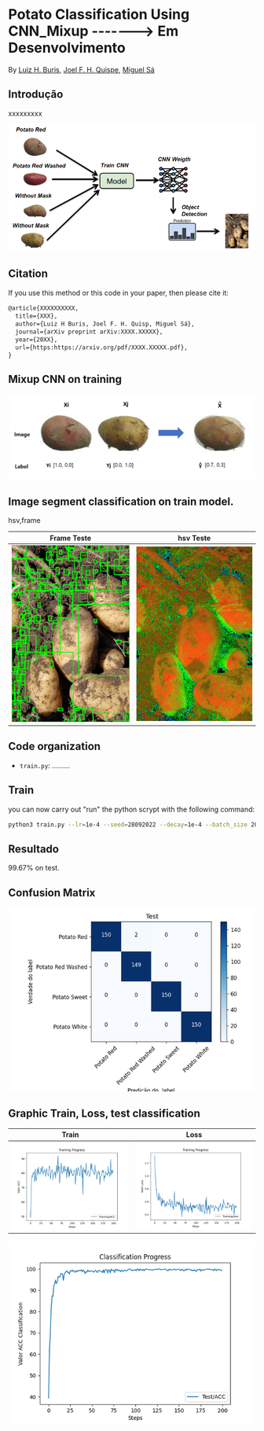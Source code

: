 # Potato Classification Using CNN_Mixup -------> Em Desenvolvimento


By [Luiz H. Buris](http://), [Joel F. H. Quispe](http://), [Miguel Sá](http://)


## Introdução

xxxxxxxxx


![](https://github.com/henriqueburis/Potato_Classification_CNN/blob/main/fig/Capturar.PNG)


## Citation

If you use this method or this code in your paper, then please cite it:

```
@article{XXXXXXXXXX,
  title={XXX},
  author={Luiz H Buris, Joel F. H. Quisp, Miguel Sá},
  journal={arXiv preprint arXiv:XXXX.XXXXX},
  year={20XX},
  url={https:https://arxiv.org/pdf/XXXX.XXXXX.pdf},
}
```

## Mixup CNN on training

<p align="center">
<img src="./fig/mixup-interpolation.PNG" width="500px"></img>
</p>

## Image segment classification on train model.


hsv,frame


Frame Teste  |  hsv Teste
:-------------------------:|:-------------------------:
![](https://github.com/henriqueburis/Potato_Classification_CNN/blob/main/fig/frameClone.png) |  ![](https://github.com/henriqueburis/Potato_Classification_CNN/blob/main/fig/blur.png) 




## Code organization

- `train.py`: .........



## Train
you can now carry out "run" the python scrypt with the following command:

```sh
python3 train.py --lr=1e-4 --seed=28092022 --decay=1e-4 --batch_size 20 --epoch 50

```

## Resultado
 99.67% on test.

## Confusion Matrix 

<p align="center">
<img src="./fig/confusion_matrix_test.png" width="500px"></img>
</p>

## Graphic Train, Loss, test classification


Train   |  Loss 
:-------------------------:|:-------------------------:
![](https://github.com/henriqueburis/Potato_Classification_CNN/blob/main/fig/Figure_train.png) |  ![](https://github.com/henriqueburis/Potato_Classification_CNN/blob/main/fig/Figure_loss.png) 



<p align="center">
<img src="./fig/Figure_test_classification.png" width="500px"></img>
</p>
